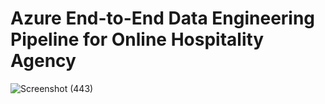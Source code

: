 <h1>Azure End-to-End Data Engineering Pipeline for Online Hospitality Agency</h1>

![Screenshot (443)](https://github.com/Dipeshgandhi131/Bigdata_projects/assets/91051383/ad877ae2-53b7-4274-8c51-c94923819422)
